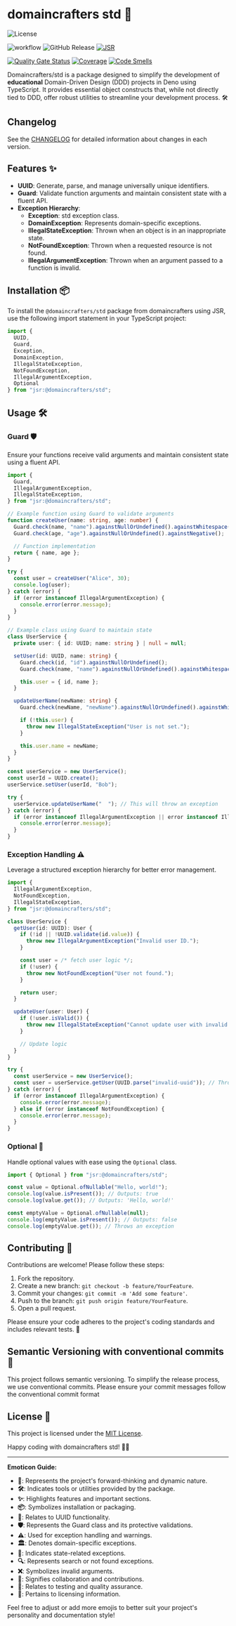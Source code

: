 # domaincrafters std 🚀

![License](https://img.shields.io/badge/license-MIT-blue.svg)

![workflow](https://github.com/domaincrafters/ddd_deno_std/actions/workflows/ci.yml/badge.svg)
![GitHub Release](https://img.shields.io/github/v/release/domaincrafters/ddd_deno_std)
[![JSR](https://jsr.io/badges/@domaincrafters/std)](https://jsr.io/@domaincrafters/std)

[![Quality Gate Status](https://sonarcloud.io/api/project_badges/measure?project=domaincrafters.deno.std&metric=alert_status)](https://sonarcloud.io/summary/new_code?id=domaincrafters.deno.std)
[![Coverage](https://sonarcloud.io/api/project_badges/measure?project=domaincrafters.deno.std&metric=coverage)](https://sonarcloud.io/summary/new_code?id=domaincrafters.deno.std)
[![Code Smells](https://sonarcloud.io/api/project_badges/measure?project=domaincrafters.deno.std&metric=code_smells)](https://sonarcloud.io/summary/new_code?id=domaincrafters.deno.std)


Domaincrafters/std is a package designed to simplify the development of **educational** Domain-Driven Design (DDD) projects in Deno using TypeScript. It provides essential object constructs that, while not directly tied to DDD, offer robust utilities to streamline your development process. 🛠️

## Changelog

See the [CHANGELOG](CHANGELOG.md) for detailed information about changes in each version.

## Features ✨

- **UUID**: Generate, parse, and manage universally unique identifiers.
- **Guard**: Validate function arguments and maintain consistent state with a fluent API.
- **Exception Hierarchy**:
  - **Exception**: std exception class.
  - **DomainException**: Represents domain-specific exceptions.
  - **IllegalStateException**: Thrown when an object is in an inappropriate state.
  - **NotFoundException**: Thrown when a requested resource is not found.
  - **IllegalArgumentException**: Thrown when an argument passed to a function is invalid.

## Installation 📦

To install the `@domaincrafters/std` package from domaincrafters using JSR, use the following import statement in your TypeScript project:

```typescript
import {
  UUID,
  Guard,
  Exception,
  DomainException,
  IllegalStateException,
  NotFoundException,
  IllegalArgumentException,
  Optional
} from "jsr:@domaincrafters/std";
```

## Usage 🛠️

### Guard 🛡️

Ensure your functions receive valid arguments and maintain consistent state using a fluent API.

```typescript
import {
  Guard,
  IllegalArgumentException,
  IllegalStateException,
} from "jsr:@domaincrafters/std";

// Example function using Guard to validate arguments
function createUser(name: string, age: number) {
  Guard.check(name, "name").againstNullOrUndefined().againstWhitespace();
  Guard.check(age, "age").againstNullOrUndefined().againstNegative();

  // Function implementation
  return { name, age };
}

try {
  const user = createUser("Alice", 30);
  console.log(user);
} catch (error) {
  if (error instanceof IllegalArgumentException) {
    console.error(error.message);
  }
}

// Example class using Guard to maintain state
class UserService {
  private user: { id: UUID; name: string } | null = null;

  setUser(id: UUID, name: string) {
    Guard.check(id, "id").againstNullOrUndefined();
    Guard.check(name, "name").againstNullOrUndefined().againstWhitespace();

    this.user = { id, name };
  }

  updateUserName(newName: string) {
    Guard.check(newName, "newName").againstNullOrUndefined().againstWhitespace();

    if (!this.user) {
      throw new IllegalStateException("User is not set.");
    }

    this.user.name = newName;
  }
}

const userService = new UserService();
const userId = UUID.create();
userService.setUser(userId, "Bob");

try {
  userService.updateUserName("  "); // This will throw an exception
} catch (error) {
  if (error instanceof IllegalArgumentException || error instanceof IllegalStateException) {
    console.error(error.message);
  }
}
```

### Exception Handling ⚠️

Leverage a structured exception hierarchy for better error management.

```typescript
import {
  IllegalArgumentException,
  NotFoundException,
  IllegalStateException,
} from "jsr:@domaincrafters/std";

class UserService {
  getUser(id: UUID): User {
    if (!id || !UUID.validate(id.value)) {
      throw new IllegalArgumentException("Invalid user ID.");
    }

    const user = /* fetch user logic */;
    if (!user) {
      throw new NotFoundException("User not found.");
    }

    return user;
  }

  updateUser(user: User) {
    if (!user.isValid()) {
      throw new IllegalStateException("Cannot update user with invalid state.");
    }

    // Update logic
  }
}

try {
  const userService = new UserService();
  const user = userService.getUser(UUID.parse("invalid-uuid")); // Throws IllegalArgumentException
} catch (error) {
  if (error instanceof IllegalArgumentException) {
    console.error(error.message);
  } else if (error instanceof NotFoundException) {
    console.error(error.message);
  }
}
```

### Optional 🔄

Handle optional values with ease using the `Optional` class.

```typescript
import { Optional } from "jsr:@domaincrafters/std";

const value = Optional.ofNullable("Hello, world!");
console.log(value.isPresent()); // Outputs: true
console.log(value.get()); // Outputs: 'Hello, world!'

const emptyValue = Optional.ofNullable(null);
console.log(emptyValue.isPresent()); // Outputs: false
console.log(emptyValue.get()); // Throws an exception

```

## Contributing 🤝

Contributions are welcome! Please follow these steps:

1. Fork the repository.
2. Create a new branch: `git checkout -b feature/YourFeature`.
3. Commit your changes: `git commit -m 'Add some feature'`.
4. Push to the branch: `git push origin feature/YourFeature`.
5. Open a pull request.

Please ensure your code adheres to the project's coding standards and includes relevant tests. 🧪

## Semantic Versioning with conventional commits 🔄

This project follows semantic versioning. To simplify the release process, we use conventional commits. 
Please ensure your commit messages follow the conventional commit format


## License 📝

This project is licensed under the [MIT License](LICENSE).

Happy coding with domaincrafters std! 🚀✨

---

**Emoticon Guide:**

- **🚀**: Represents the project's forward-thinking and dynamic nature.
- **🛠️**: Indicates tools or utilities provided by the package.
- **✨**: Highlights features and important sections.
- **📦**: Symbolizes installation or packaging.
- **🔑**: Relates to UUID functionality.
- **🛡️**: Represents the Guard class and its protective validations.
- **⚠️**: Used for exception handling and warnings.
- **🏛️**: Denotes domain-specific exceptions.
- **🔄**: Indicates state-related exceptions.
- **🔍**: Represents search or not found exceptions.
- **❌**: Symbolizes invalid arguments.
- **🤝**: Signifies collaboration and contributions.
- **🧪**: Relates to testing and quality assurance.
- **📝**: Pertains to licensing information.

Feel free to adjust or add more emojis to better suit your project's personality and documentation style!
